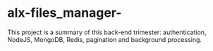 # alx-files_manager-
This project is a summary of this back-end trimester: authentication, NodeJS, MongoDB, Redis, pagination and background processing.
